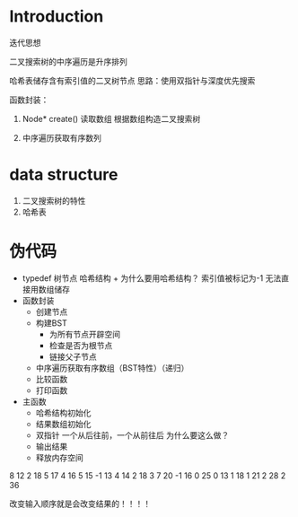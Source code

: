 # Introduction



迭代思想

二叉搜索树的中序遍历是升序排列

哈希表储存含有索引值的二叉树节点
思路：使用双指针与深度优先搜索


函数封装：
1. Node* create() 
读取数组
根据数组构造二叉搜索树

2. 中序遍历获取有序数列




# data structure
1. 二叉搜索树的特性
2. 哈希表


# 伪代码
+ typedef 树节点 哈希结构
      + 为什么要用哈希结构？  索引值被标记为-1 无法直接用数组储存
+ 函数封装
  + 创建节点
  + 构建BST
    + 为所有节点开辟空间
    + 检查是否为根节点
    + 链接父子节点
  + 中序遍历获取有序数组（BST特性）（递归）
  + 比较函数
  + 打印函数
+ 主函数
  + 哈希结构初始化
  + 结果数组初始化
  + 双指针 一个从后往前，一个从前往后 为什么要这么做？
  + 输出结果
  + 释放内存空间


8
12 2
18 5
17 4
16 5
15 -1
13 4
14 2
18 3
7
20 -1
16 0
25 0
13 1
18 1
21 2
28 2
36


改变输入顺序就是会改变结果的！！！！